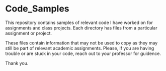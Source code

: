 # Code_Samples

This repository contains samples of relevant code I have worked on for assignments and class projects. Each directory has files from a particular assignment or project. 

These files contain information that may not be used to copy as they may still be part of relevant academic assignments. Please, if you are having trouble or are stuck in your code, reach out to your professor for guidence.

Thank you.


